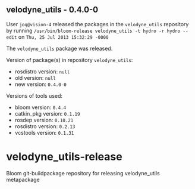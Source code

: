 ## velodyne_utils - 0.4.0-0

User `joq@vision-4` released the packages in the `velodyne_utils` repository by running `/usr/bin/bloom-release velodyne_utils -t hydro -r hydro --edit` on `Thu, 25 Jul 2013 15:32:29 -0000`

The `velodyne_utils` package was released.

Version of package(s) in repository `velodyne_utils`:
- rosdistro version: `null`
- old version: `null`
- new version: `0.4.0-0`

Versions of tools used:
- bloom version: `0.4.4`
- catkin_pkg version: `0.1.19`
- rosdep version: `0.10.21`
- rosdistro version: `0.2.13`
- vcstools version: `0.1.31`


velodyne_utils-release
======================

Bloom git-buildpackage repository for releasing velodyne_utils metapackage
